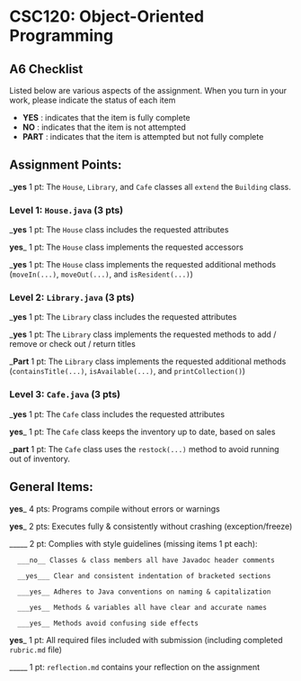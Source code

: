 # CSC120: Object-Oriented Programming
## A6 Checklist

Listed below are various aspects of the assignment.  When you turn in your work, please indicate the status of each item

- **YES** : indicates that the item is fully complete
- **NO** : indicates that the item is not attempted
- **PART** : indicates that the item is attempted but not fully complete


## Assignment Points:

___yes__ 1 pt: The `House`, `Library`, and `Cafe` classes all `extend` the `Building` class.

### Level 1: `House.java` (3 pts)

___yes__ 1 pt: The `House` class includes the requested attributes

__yes___ 1 pt: The `House` class implements the requested accessors

___yes__ 1 pt: The `House` class implements the requested additional methods (`moveIn(...)`, `moveOut(...)`, and `isResident(...)`)

### Level 2: `Library.java` (3 pts)

___yes__ 1 pt: The `Library` class includes the requested attributes

___yes__ 1 pt: The `Library` class implements the requested methods to add / remove or check out / return titles

___Part__ 1 pt: The `Library` class implements the requested additional methods (`containsTitle(...)`, `isAvailable(...)`, and `printCollection()`)

### Level 3: `Cafe.java` (3 pts)

___yes__ 1 pt: The `Cafe` class includes the requested attributes

__yes___ 1 pt: The `Cafe` class keeps the inventory up to date, based on sales

___part__ 1 pt: The `Cafe` class uses the `restock(...)` method to avoid running out of inventory.



## General Items:

__yes___ 4 pts: Programs compile without errors or warnings

__yes___ 2 pts: Executes fully & consistently without crashing (exception/freeze)

_____ 2 pt: Complies with style guidelines (missing items 1 pt each):

      ___no__ Classes & class members all have Javadoc header comments

      __yes___ Clear and consistent indentation of bracketed sections

      ___yes__ Adheres to Java conventions on naming & capitalization

      ___yes__ Methods & variables all have clear and accurate names

      ___yes__ Methods avoid confusing side effects

__yes___ 1 pt: All required files included with submission (including completed `rubric.md` file)

_____ 1 pt: `reflection.md` contains your reflection on the assignment
